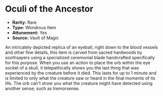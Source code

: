 # Oculi of the Ancestor

- **Rarity:** Rare
- **Type:** Wondrous Item
- **Attunement:** Yes
- **Source:** Vault of Magic

An intricately depicted replica of an eyeball, right down to the blood vessels and other fine details, this item is carved from sacred hardwoods by soothsayers using a specialized ceremonial blade handcrafted specifically for this purpose. When you use an action to place the orb within the eye socket of a skull, it telepathically shows you the last thing that was experienced by the creature before it died. This lasts for up to 1 minute and is limited to only what the creature saw or heard in the final moments of its life. The orb can't show you what the creature might have detected using another sense, such as tremorsense.
